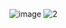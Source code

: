 ![image](https://github.com/user-attachments/assets/1c99dc85-8ed9-461f-9659-30a83103d732)
![2](https://github.com/user-attachments/assets/2fcb4ae1-b1d0-449d-ab0d-1597c2c1dddf)
